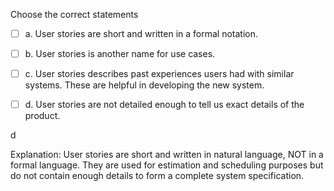 <panel header="{{ icon_Q_A }} Correct statements about user stories">

Choose the correct statements

- [ ] a. User stories are short and written in a formal notation.
- [ ] b. User stories is another name for use cases.
- [ ] c. User stories describes past experiences users had with similar systems. These are helpful in developing the new system.
- [ ] d. User stories are not detailed enough to tell us exact details of the product.


<panel type="seamless" header="{{ icon_A }} Answer" minimized>

d

Explanation: User stories are short and written in natural language, NOT in a formal language. They are used for estimation and scheduling purposes but do not contain enough details to form a complete system specification.

</panel>
</panel>
